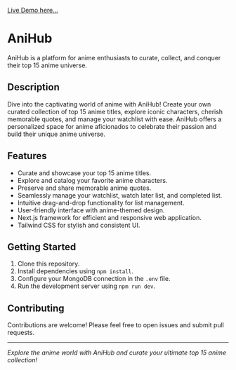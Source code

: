

[Live Demo here...](https://nextjs.org/)

# AniHub

AniHub is a platform for anime enthusiasts to curate, collect, and conquer their top 15 anime universe.

## Description

Dive into the captivating world of anime with AniHub! Create your own curated collection of top 15 anime titles, explore iconic characters, cherish memorable quotes, and manage your watchlist with ease. AniHub offers a personalized space for anime aficionados to celebrate their passion and build their unique anime universe.

## Features

- Curate and showcase your top 15 anime titles.
- Explore and catalog your favorite anime characters.
- Preserve and share memorable anime quotes.
- Seamlessly manage your watchlist, watch later list, and completed list.
- Intuitive drag-and-drop functionality for list management.
- User-friendly interface with anime-themed design.
- Next.js framework for efficient and responsive web application.
- Tailwind CSS for stylish and consistent UI.

## Getting Started

1. Clone this repository.
2. Install dependencies using `npm install`.
3. Configure your MongoDB connection in the `.env` file.
4. Run the development server using `npm run dev`.

## Contributing

Contributions are welcome! Please feel free to open issues and submit pull requests.



---

_Explore the anime world with AniHub and curate your ultimate top 15 anime collection!_

